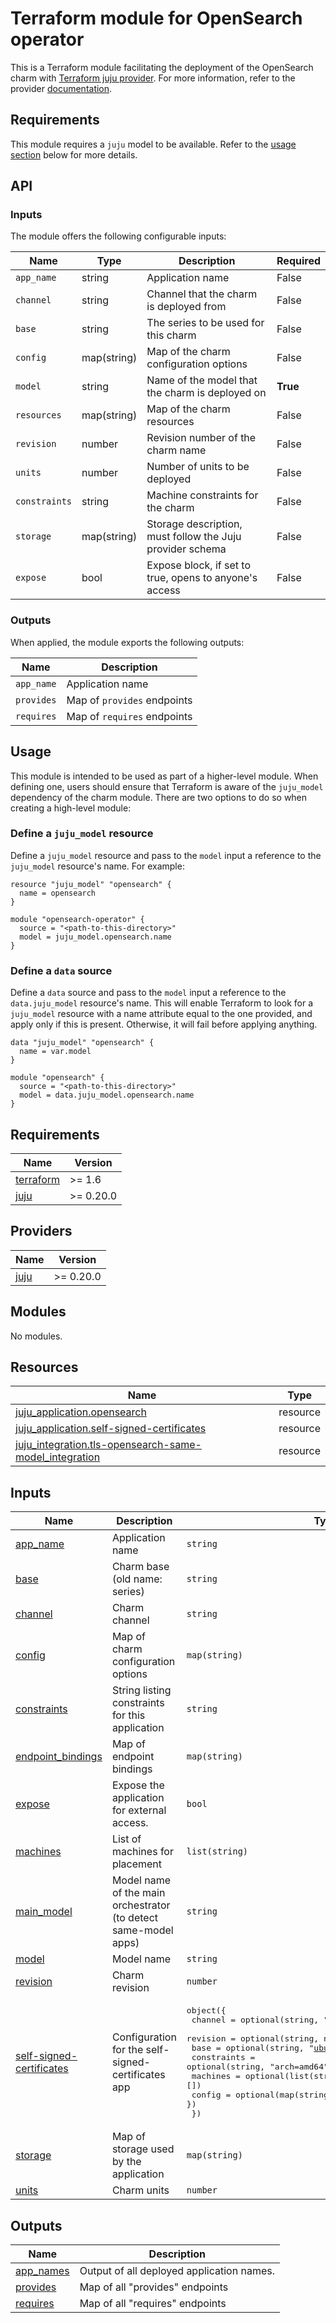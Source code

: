 # Terraform module for OpenSearch operator

This is a Terraform module facilitating the deployment of the OpenSearch charm with [Terraform juju provider](https://github.com/juju/terraform-provider-juju/). For more information, refer to the provider [documentation](https://registry.terraform.io/providers/juju/juju/latest/docs). 

## Requirements
This module requires a `juju` model to be available. Refer to the [usage section](#usage) below for more details.

<!-- vale Canonical.007-Headings-sentence-case = NO -->
## API
<!-- vale Canonical.007-Headings-sentence-case = YES -->

### Inputs
The module offers the following configurable inputs:

| Name          | Type        | Description                                               | Required   |
|---------------|-------------|-----------------------------------------------------------|------------|
| `app_name`    | string      | Application name                                          | False      |
| `channel`     | string      | Channel that the charm is deployed from                   | False      |
| `base`        | string      | The series to be used for this charm                      | False      |
| `config`      | map(string) | Map of the charm configuration options                    | False      |
| `model`       | string      | Name of the model that the charm is deployed on           | **True**       |
| `resources`   | map(string) | Map of the charm resources                                | False      |
| `revision`    | number      | Revision number of the charm name                         | False      |
| `units`       | number      | Number of units to be deployed                            | False      |
| `constraints` | string      | Machine constraints for the charm                         | False      |
| `storage`     | map(string) | Storage description, must follow the Juju provider schema | False      |
| `expose`      | bool        | Expose block, if set to true, opens to anyone's access    | False      |


### Outputs
When applied, the module exports the following outputs:

| Name       | Description                 |
|------------|-----------------------------|
| `app_name` | Application name            |
| `provides` | Map of `provides` endpoints |
| `requires` | Map of `requires` endpoints |

## Usage

This module is intended to be used as part of a higher-level module. When defining one, users should ensure that Terraform is aware of the `juju_model` dependency of the charm module. There are two options to do so when creating a high-level module:

### Define a `juju_model` resource
Define a `juju_model` resource and pass to the `model` input a reference to the `juju_model` resource's name. For example:

```
resource "juju_model" "opensearch" {
  name = opensearch
}

module "opensearch-operator" {
  source = "<path-to-this-directory>"
  model = juju_model.opensearch.name
}
```

### Define a `data` source
Define a `data` source and pass to the `model` input a reference to the `data.juju_model` resource's name. This will enable Terraform to look for a `juju_model` resource with a name attribute equal to the one provided, and apply only if this is present. Otherwise, it will fail before applying anything.

```
data "juju_model" "opensearch" {
  name = var.model
}

module "opensearch" {
  source = "<path-to-this-directory>"
  model = data.juju_model.opensearch.name
}
```

<!-- BEGIN_TF_DOCS -->
## Requirements

| Name | Version |
|------|---------|
| <a name="requirement_terraform"></a> [terraform](#requirement\_terraform) | >= 1.6 |
| <a name="requirement_juju"></a> [juju](#requirement\_juju) | >= 0.20.0 |

## Providers

| Name | Version |
|------|---------|
| <a name="provider_juju"></a> [juju](#provider\_juju) | >= 0.20.0 |

## Modules

No modules.

## Resources

| Name | Type |
|------|------|
| [juju_application.opensearch](https://registry.terraform.io/providers/juju/juju/latest/docs/resources/application) | resource |
| [juju_application.self-signed-certificates](https://registry.terraform.io/providers/juju/juju/latest/docs/resources/application) | resource |
| [juju_integration.tls-opensearch-same-model_integration](https://registry.terraform.io/providers/juju/juju/latest/docs/resources/integration) | resource |

## Inputs

| Name | Description | Type | Default | Required |
|------|-------------|------|---------|:--------:|
| <a name="input_app_name"></a> [app\_name](#input\_app\_name) | Application name | `string` | `"opensearch"` | no |
| <a name="input_base"></a> [base](#input\_base) | Charm base (old name: series) | `string` | `"ubuntu@22.04"` | no |
| <a name="input_channel"></a> [channel](#input\_channel) | Charm channel | `string` | `"2/stable"` | no |
| <a name="input_config"></a> [config](#input\_config) | Map of charm configuration options | `map(string)` | <pre>{<br/>  "profile": "testing"<br/>}</pre> | no |
| <a name="input_constraints"></a> [constraints](#input\_constraints) | String listing constraints for this application | `string` | `"arch=amd64"` | no |
| <a name="input_endpoint_bindings"></a> [endpoint\_bindings](#input\_endpoint\_bindings) | Map of endpoint bindings | `map(string)` | `{}` | no |
| <a name="input_expose"></a> [expose](#input\_expose) | Expose the application for external access. | `bool` | `false` | no |
| <a name="input_machines"></a> [machines](#input\_machines) | List of machines for placement | `list(string)` | `[]` | no |
| <a name="input_main_model"></a> [main\_model](#input\_main\_model) | Model name of the main orchestrator (to detect same-model apps) | `string` | `null` | no |
| <a name="input_model"></a> [model](#input\_model) | Model name | `string` | n/a | yes |
| <a name="input_revision"></a> [revision](#input\_revision) | Charm revision | `number` | `null` | no |
| <a name="input_self-signed-certificates"></a> [self-signed-certificates](#input\_self-signed-certificates) | Configuration for the self-signed-certificates app | <pre>object({<br/>    channel     = optional(string, "latest/stable")<br/>    revision    = optional(string, null)<br/>    base        = optional(string, "ubuntu@22.04")<br/>    constraints = optional(string, "arch=amd64")<br/>    machines    = optional(list(string), [])<br/>    config      = optional(map(string), { "ca-common-name" : "CA" })<br/>  })</pre> | `{}` | no |
| <a name="input_storage"></a> [storage](#input\_storage) | Map of storage used by the application | `map(string)` | `{}` | no |
| <a name="input_units"></a> [units](#input\_units) | Charm units | `number` | `3` | no |

## Outputs

| Name | Description |
|------|-------------|
| <a name="output_app_names"></a> [app\_names](#output\_app\_names) | Output of all deployed application names. |
| <a name="output_provides"></a> [provides](#output\_provides) | Map of all "provides" endpoints |
| <a name="output_requires"></a> [requires](#output\_requires) | Map of all "requires" endpoints |
<!-- END_TF_DOCS -->